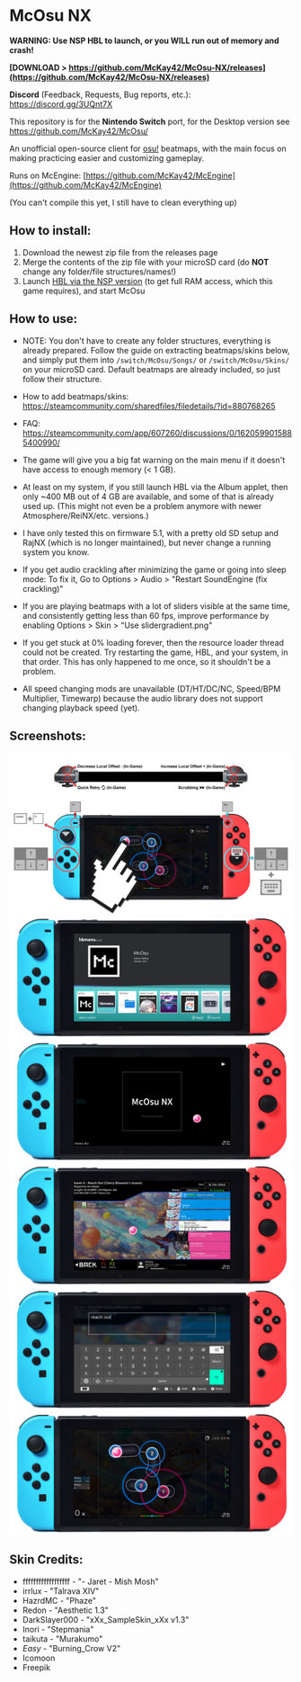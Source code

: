 # McOsu NX

**WARNING: Use NSP HBL to launch, or you WILL run out of memory and crash!**

**[DOWNLOAD > https://github.com/McKay42/McOsu-NX/releases](https://github.com/McKay42/McOsu-NX/releases)**

**Discord** (Feedback, Requests, Bug reports, etc.): https://discord.gg/3UQnt7X

This repository is for the **Nintendo Switch** port, for the Desktop version see https://github.com/McKay42/McOsu/

An unofficial open-source client for [osu!](https://osu.ppy.sh) beatmaps, with the main focus on making practicing easier and customizing gameplay.

Runs on McEngine: [https://github.com/McKay42/McEngine](https://github.com/McKay42/McEngine)

(You can't compile this yet, I still have to clean everything up)

## How to install:
1. Download the newest zip file from the releases page
2. Merge the contents of the zip file with your microSD card (do **NOT** change any folder/file structures/names!)
3. Launch [HBL via the NSP version](https://gbatemp.net/threads/homebrew-menu-loader-legal-nsp.518433/) (to get full RAM access, which this game requires), and start McOsu

## How to use:
* NOTE: You don't have to create any folder structures, everything is already prepared. Follow the guide on extracting beatmaps/skins below, and simply put them into `/switch/McOsu/Songs/` or `/switch/McOsu/Skins/` on your microSD card. Default beatmaps are already included, so just follow their structure.

* How to add beatmaps/skins: https://steamcommunity.com/sharedfiles/filedetails/?id=880768265

* FAQ: https://steamcommunity.com/app/607260/discussions/0/1620599015885400990/

* The game will give you a big fat warning on the main menu if it doesn't have access to enough memory (< 1 GB).

* At least on my system, if you still launch HBL via the Album applet, then only ~400 MB out of 4 GB are available, and some of that is already used up. (This might not even be a problem anymore with newer Atmosphere/ReiNX/etc. versions.)

* I have only tested this on firmware 5.1, with a pretty old SD setup and RajNX (which is no longer maintained), but never change a running system you know.

* If you get audio crackling after minimizing the game or going into sleep mode: To fix it, Go to Options > Audio > "Restart SoundEngine (fix crackling)"

* If you are playing beatmaps with a lot of sliders visible at the same time, and consistently getting less than 60 fps, improve performance by enabling Options > Skin > "Use slidergradient.png"

* If you get stuck at 0% loading forever, then the resource loader thread could not be created. Try restarting the game, HBL, and your system, in that order. This has only happened to me once, so it shouldn't be a problem.

* All speed changing mods are unavailable (DT/HT/DC/NC, Speed/BPM Multiplier, Timewarp) because the audio library does not support changing playback speed (yet).

## Screenshots:
![controls](/screenshots/controls.png?raw=true)
![screenshot1](/screenshots/screen1.png?raw=true)
![screenshot2](/screenshots/screen2.png?raw=true)
![screenshot3](/screenshots/screen3.png?raw=true)
![screenshot4](/screenshots/screen4.png?raw=true)
![screenshot5](/screenshots/screen5.png?raw=true)

## Skin Credits:
- ffffffffffffffffff - "- Jaret - Mish Mosh"
- irrlux - "Talrava XIV"
- HazrdMC - "Phaze"
- Redon - "Aesthetic 1.3"
- DarkSlayer000 - "xXx_SampleSkin_xXx v1.3"
- Inori - "Stepmania"
- taikuta - "Murakumo"
- _Easy_ - "Burning_Crow V2"
- Icomoon
- Freepik
